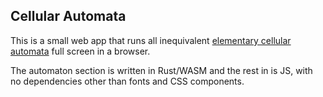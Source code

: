 ## Cellular Automata

This is a small web app that runs all inequivalent [elementary cellular automata](https://en.wikipedia.org/wiki/Elementary_cellular_automaton) full screen in a browser.

The automaton section is written in Rust/WASM and the rest in is JS, with no dependencies other than fonts and CSS components.
